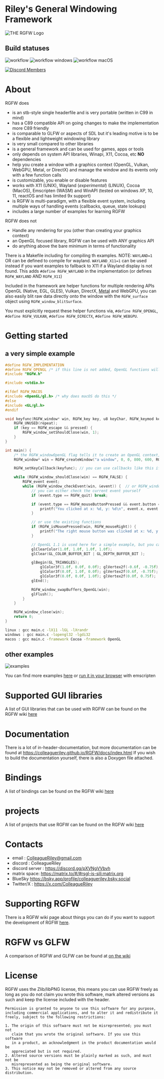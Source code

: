 # Riley's General Windowing Framework
![THE RGFW Logo](https://github.com/ColleagueRiley/RGFW/blob/main/logo.png?raw=true)

## Build statuses
![workflow](https://github.com/ColleagueRiley/RGFW/actions/workflows/linux.yml/badge.svg)
![workflow windows](https://github.com/ColleagueRiley/RGFW/actions/workflows/windows.yml/badge.svg)
![workflow macOS](https://github.com/ColleagueRiley/RGFW/actions/workflows/macos.yml/badge.svg)

[![Discord Members](https://img.shields.io/discord/829003376532258816.svg?label=Discord&logo=discord)](https://discord.gg/pXVNgVVbvh)

# About
RGFW does

* is an stb-style single headerfile and is very portable (written in C99 in mind)
* has a C89 compatible API on going changes to make the implementation more C89 friendly
* is comparable to GLFW or aspects of SDL but it's leading motive is to be a flexible and lightweight windowing library
* is very small compared to other libraries
* is a general framework and can be used for games, apps or tools
* only depends on system API libraries, Winapi, X11, Cocoa, etc **NO** dependencies
* help you create a window with a graphics context (OpenGL, Vulkan, WebGPU, Metal, or DirectX) and manage the window and its events only with a few function calls
* is customizable, you enable or disable features
* works with X11 (UNIX), Wayland (*experimental*) (LINUX), Cocoa (MacOS), Emscripten (WASM) and WinAPI (tested on windows *XP*, 10, 11, reactOS and has limited 9x support)
* is RGFW is multi-paradigm, with a flexible event system, including multiple ways of handling events (callbacks, queue, state lookups)
* includes a large number of examples for learning RGFW

RGFW does not

* Handle any rendering for you (other than creating your graphics context)
* an OpenGL focused library, RGFW can be used with ANY graphics API
* do anything above the bare minimum in terms of functionality

There is a Makefile including for compiling th examples. NOTE: `WAYLAND=1` OR  can be defined to compile for wayland. `WAYLAND_X11=1` can be used instead if you want examples to fallback to X11 if a Wayland display is not found. This adds `#define RGFW_WAYLAND` in the implementation (or defines `RGFW_WAYLAND` AND `RGFW_X11`)

Included in the framework are helper functions for multiple rendering APIs OpenGL (Native, EGL, GLES), Vulkan, DirectX, [Metal](https://github.com/ColleagueRiley/RGFW/blob/main/examples/metal/metal.m) and WebGPU, you can also easily blit raw data directly onto the window with the `RGFW_surface` object using `RGFW_window_blitSurface`.

You must explicitly request these helper functions via, `#define RGFW_OPENGL`, `#define RGFW_VULKAN`, `#define RGFW_DIRECTX`, `#define RGFW_WEBGPU`.

# Getting started
## a very simple example
```c
#define RGFW_IMPLEMENTATION
#define RGFW_OPENGL /* if this line is not added, OpenGL functions will not be included */
#include "RGFW.h"

#include <stdio.h>

#ifdef RGFW_MACOS
#include <OpenGL/gl.h> /* why does macOS do this */
#else
#include <GL/gl.h>
#endif

void keyfunc(RGFW_window* win, RGFW_key key, u8 keyChar, RGFW_keymod keyMod, RGFW_bool repeat, RGFW_bool pressed) {
    RGFW_UNUSED(repeat);
    if (key == RGFW_escape && pressed) {
        RGFW_window_setShouldClose(win, 1);
    }
}

int main() {
    /* the RGFW_windowOpenGL flag tells it to create an OpenGL context, but you can also create your own with RGFW_window_createContext_OpenGL */
    RGFW_window* win = RGFW_createWindow("a window", 0, 0, 800, 600, RGFW_windowCenter | RGFW_windowNoResize | RGFW_windowOpenGL);

    RGFW_setKeyCallback(keyfunc); // you can use callbacks like this if you want

    while (RGFW_window_shouldClose(win) == RGFW_FALSE) {
        RGFW_event event;
        while (RGFW_window_checkEvent(win, &event)) {  // or RGFW_window_checkEvents(); if you only want callbacks
            // you can either check the current event yourself
            if (event.type == RGFW_quit) break;

            if (event.type == RGFW_mouseButtonPressed && event.button == RGFW_mouseLeft) {
                printf("You clicked at x: %d, y: %d\n", event.x, event.y);
            }

            // or use the existing functions
            if (RGFW_isMousePressed(win, RGFW_mouseRight)) {
                printf("The right mouse button was clicked at x: %d, y: %d\n", event.x, event.y);
            }

            // OpenGL 1.1 is used here for a simple example, but you can use any version you want (if you request it first (see gl33/gl33.c))
            glClearColor(1.0f, 1.0f, 1.0f, 1.0f);
            glClear(GL_COLOR_BUFFER_BIT | GL_DEPTH_BUFFER_BIT );

            glBegin(GL_TRIANGLES);
                glColor3f(1.0f, 0.0f, 0.0f); glVertex2f(-0.6f, -0.75f);
                glColor3f(0.0f, 1.0f, 0.0f); glVertex2f(0.6f, -0.75f);
                glColor3f(0.0f, 0.0f, 1.0f); glVertex2f(0.0f, 0.75f);
            glEnd();

            RGFW_window_swapBuffers_OpenGL(win);
            glFlush();
        }
    }

    RGFW_window_close(win);
    return 0;
}
```


```sh
linux : gcc main.c -lX11 -lGL -lXrandr
windows : gcc main.c -lopengl32 -lgdi32
macos : gcc main.c -framework Cocoa -framework OpenGL
```

## other examples
![examples](screenshot.PNG)

You can find more examples [here](examples) or [run it in your browser](https://colleagueriley.github.io/RGFW/) with emscripten

# Supported GUI libraries
A list of GUI libraries that can be used with RGFW can be found on the RGFW wiki [here](https://github.com/colleagueriley/RGFW/wiki/GUI-libraries-that-can-be-used-with-RGFW)

# Documentation
There is a lot of in-header-documentation, but more documentation can be found at https://colleagueriley.github.io/RGFW/docs/index.html
If you wish to build the documentation yourself, there is also a Doxygen file attached.

# Bindings
A list of bindings can be found on the RGFW wiki [here](https://github.com/ColleagueRiley/RGFW/wiki/Bindings)

# projects
A list of projects that use RGFW can be found on the RGFW wiki [here](https://github.com/ColleagueRiley/RGFW/wiki/Projects-that-use-RGFW)

# Contacts
- email : ColleagueRiley@gmail.com
- discord : ColleagueRiley
- discord server : https://discord.gg/pXVNgVVbvh
- matrix space: https://matrix.to/#/#rsgl-is-sili:matrix.org
- BlueSky https://bsky.app/profile/colleagueriley.bsky.social
- Twitter/X : https://x.com/ColleagueRiley

# Supporting RGFW
  There is a RGFW wiki page about things you can do if you want to support the development of RGFW [here](https://github.com/ColleagueRiley/RGFW/wiki/Supporting-RGFW).

# RGFW vs GLFW
A comparison of RGFW and GLFW can be found at [on the wiki](https://github.com/ColleagueRiley/RGFW/wiki/RGFW-vs-GLFW)

# License
RGFW uses the Zlib/libPNG license, this means you can use RGFW freely as long as you do not claim you wrote this software, mark altered versions as such and keep the license included with the header.

```
Permission is granted to anyone to use this software for any purpose,
including commercial applications, and to alter it and redistribute it
freely, subject to the following restrictions:

1. The origin of this software must not be misrepresented; you must not
   claim that you wrote the original software. If you use this software
   in a product, an acknowledgment in the product documentation would be
   appreciated but is not required.
2. Altered source versions must be plainly marked as such, and must not be
   misrepresented as being the original software.
3. This notice may not be removed or altered from any source distribution.
```

